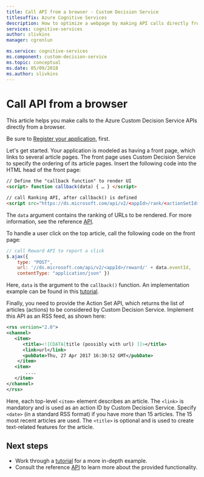```yaml
---
title: Call API from a browser - Custom Decision Service
titlesuffix: Azure Cognitive Services
description: How to optimize a webpage by making API calls directly from a browser to the Custom Decision Service.
services: cognitive-services
author: slivkins
manager: cgronlun

ms.service: cognitive-services
ms.component: custom-decision-service
ms.topic: conceptual
ms.date: 05/09/2018
ms.author: slivkins
---
```


# Call API from a browser

This article helps you make calls to the Azure Custom Decision Service APIs directly from a browser.

Be sure to [Register your application](custom-decision-service-get-started-register.md), first.

Let's get started. Your application is modeled as having a front page, which links to several article pages. The front page uses Custom Decision Service to specify the ordering of its article pages. Insert the following code into the HTML head of the front page:

```html
// Define the "callback function" to render UI
<script> function callback(data) { … } </script>

// call Ranking API, after callback() is defined
<script src="https://ds.microsoft.com/api/v2/<appId>/rank/<actionSetId>" async></script>
```

The `data` argument contains the ranking of URLs to be rendered. For more information, see the reference [API](custom-decision-service-api-reference.md).

To handle a user click on the top article, call the following code on the front page:

```javascript
// call Reward API to report a click
$.ajax({
    type: "POST",
    url: '//ds.microsoft.com/api/v2/<appId>/reward/' + data.eventId,
    contentType: "application/json" })
```

Here, `data` is the argument to the `callback()` function. An implementation example can be found in this [tutorial](custom-decision-service-tutorial-news.md#use-the-apis).

Finally, you need to provide the Action Set API, which returns the list of articles (actions) to be considered by Custom Decision Service. Implement this API as an RSS feed, as shown here:

```xml
<rss version="2.0">
<channel>
   <item>
      <title><![CDATA[title (possibly with url) ]]></title>
      <link>url</link>
      <pubDate>Thu, 27 Apr 2017 16:30:52 GMT</pubDate>
    </item>
   <item>
       ....
   </item>
</channel>
</rss>
```

Here, each top-level `<item>` element describes an article. The `<link>` is mandatory and is used as an action ID by Custom Decision Service. Specify `<date>` (in a standard RSS format) if you have more than 15 articles. The 15 most recent articles are used. The `<title>` is optional and is used to create text-related features for the article.

## Next steps

* Work through a [tutorial](custom-decision-service-tutorial-news.md) for a more in-depth example.
* Consult the reference [API](custom-decision-service-api-reference.md) to learn more about the provided functionality.